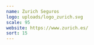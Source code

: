 ```yaml
---
name: Zurich Seguros
logo: uploads/logo_zurich.svg
scale: 95
website: https://www.zurich.es/
sort: 15
---
```

